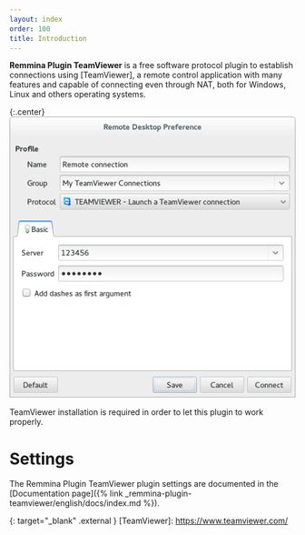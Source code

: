 ```yaml
---
layout: index
order: 100
title: Introduction
---
```

**Remmina Plugin TeamViewer** is a free software protocol plugin to establish
connections using [TeamViewer], a remote control application with many features
and capable of connecting even through NAT, both for Windows, Linux and others
operating systems.

{:.center}
![General Settings](/resources/remmina-plugin-teamviewer/archive/latest/english/general.png)

TeamViewer installation is required in order to let this plugin to work properly.

# Settings

The Remmina Plugin TeamViewer plugin settings are documented in the
[Documentation page]({% link _remmina-plugin-teamviewer/english/docs/index.md %}).

{: target="_blank" .external }
[TeamViewer]: https://www.teamviewer.com/
